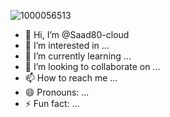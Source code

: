 ![1000056513](https://github.com/user-attachments/assets/d1a910c1-7e4f-4090-b7a8-e165059fc12a)
- 👋 Hi, I’m @Saad80-cloud
- 👀 I’m interested in ...
- 🌱 I’m currently learning ...
- 💞️ I’m looking to collaborate on ...
- 📫 How to reach me ...
- 😄 Pronouns: ...
- ⚡ Fun fact: ...

<!---
Saad80-cloud/Saad80-cloud is a ✨ special ✨ repository because its `README.md` (this file) appears on your GitHub profile.
You can click the Preview link to take a look at your changes.
--->
